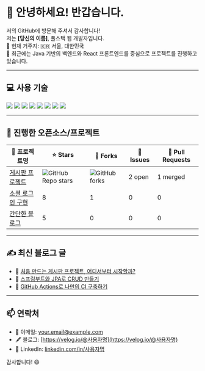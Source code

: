 # 👋 안녕하세요! 반갑습니다.

저의 GitHub에 방문해 주셔서 감사합니다!  
저는 **[당신의 이름]**, 풀스택 웹 개발자입니다.  
📍 현재 거주지: 🇰🇷 서울, 대한민국  
💼 최근에는 Java 기반의 백엔드와 React 프론트엔드를 중심으로 프로젝트를 진행하고 있습니다.

---

## 💻 사용 기술

<p>
  <img src="https://img.shields.io/badge/React-61DAFB?style=flat&logo=React&logoColor=black"/>
  <img src="https://img.shields.io/badge/TypeScript-3178C6?style=flat&logo=TypeScript&logoColor=white"/>
  <img src="https://img.shields.io/badge/Java-007396?style=flat&logo=Java&logoColor=white"/>
  <img src="https://img.shields.io/badge/Spring Boot-6DB33F?style=flat&logo=Spring-Boot&logoColor=white"/>
  <img src="https://img.shields.io/badge/MySQL-4479A1?style=flat&logo=MySQL&logoColor=white"/>
  <img src="https://img.shields.io/badge/JPA-59666C?style=flat"/>
  <img src="https://img.shields.io/badge/Thymeleaf-005F0F?style=flat&logo=Thymeleaf&logoColor=white"/>
  <img src="https://img.shields.io/badge/GitHub Actions-2088FF?style=flat&logo=GitHub-Actions&logoColor=white"/>
</p>

---

## 🔧 진행한 오픈소스/프로젝트

| 📌 프로젝트명 | ⭐ Stars | 🍴 Forks | 🐛 Issues | 🔧 Pull Requests |
|---------------|---------|----------|------------|------------------|
| [게시판 프로젝트](https://github.com/사용자명/board-project) | ![GitHub Repo stars](https://img.shields.io/github/stars/사용자명/board-project?style=social) | ![GitHub forks](https://img.shields.io/github/forks/사용자명/board-project?style=social) | 2 open | 1 merged |
| [소셜 로그인 구현](https://github.com/사용자명/social-login-project) | 8 | 1 | 0 | 0 |
| [간단한 블로그](https://github.com/사용자명/simple-blog) | 5 | 0 | 0 | 0 |

---

## ✍️ 최신 블로그 글

- 🔗 [처음 만드는 게시판 프로젝트, 어디서부터 시작할까?](https://velog.io/@사용자명/board-first)
- 🔗 [스프링부트와 JPA로 CRUD 만들기](https://velog.io/@사용자명/jpa-crud)
- 🔗 [GitHub Actions로 나만의 CI 구축하기](https://velog.io/@사용자명/github-actions-ci)

---

## 📫 연락처

- 📧 이메일: your.email@example.com  
- 🖋️ 블로그: [https://velog.io/@사용자명](https://velog.io/@사용자명)  
- 💼 LinkedIn: [linkedin.com/in/사용자명](https://linkedin.com/in/사용자명)

감사합니다! 😄
